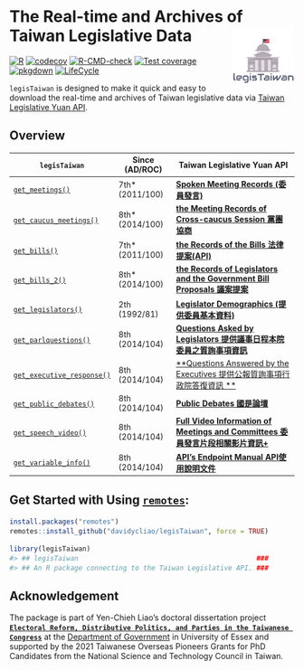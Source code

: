 
<!-- README.md is generated from README.Rmd. Please edit that file -->

# The Real-time and Archives of Taiwan Legislative Data <img src="man/figures/logo.png" align="right" width="110"/>

<!-- badges: start -->

[![R](https://github.com/davidycliao/legisTaiwan/actions/workflows/r.yml/badge.svg)](https://github.com/davidycliao/legisTaiwan/actions/workflows/r.yml)
[![codecov](https://codecov.io/gh/davidycliao/legisTaiwan/branch/master/graph/badge.svg?token=HVVTCOE90D)](https://codecov.io/gh/davidycliao/legisTaiwan)
[![R-CMD-check](https://github.com/davidycliao/legisTaiwan/actions/workflows/R-CMD-check.yaml/badge.svg)](https://github.com/davidycliao/legisTaiwan/actions/workflows/R-CMD-check.yaml)
[![Test
coverage](https://github.com/davidycliao/legisTaiwan/actions/workflows/test-coverage.yaml/badge.svg)](https://github.com/davidycliao/legisTaiwan/actions/workflows/test-coverage.yaml)
[![pkgdown](https://github.com/davidycliao/legisTaiwan/actions/workflows/pkgdown.yaml/badge.svg)](https://github.com/davidycliao/legisTaiwan/actions/workflows/pkgdown.yaml)
[![LifeCycle](https://img.shields.io/badge/lifecycle-experimental-orange)](https://lifecycle.r-lib.org/articles/stages.html#experimental)
<!-- badges: end -->

`legisTaiwan` is designed to make it quick and easy to download the
real-time and archives of Taiwan legislative data via [Taiwan
Legislative Yuan API](https://data.ly.gov.tw/index.action).

## Overview

| `legisTaiwan`                                                                                                 | Since (AD/ROC)   | Taiwan Legislative Yuan API                                                                                                   |
|---------------------------------------------------------------------------------------------------------------|------------------|-------------------------------------------------------------------------------------------------------------------------------|
| [`get_meetings()`](https://davidycliao.github.io/legisTaiwan/reference/get_bills.html)                        | 7th\* (2011/100) | [**Spoken Meeting Records (委員發言)**](https://www.ly.gov.tw/Pages/List.aspx?nodeid=154)                                     |
| [`get_caucus_meetings()`](https://davidycliao.github.io/legisTaiwan/reference/get_caucus_meetings.html)       | 8th\* (2014/100) | [**the Meeting Records of Cross-caucus Session 黨團協商**](https://data.ly.gov.tw/getds.action?id=8)                          |
| [`get_bills()`](https://davidycliao.github.io/legisTaiwan/reference/get_bills.html)                           | 7th\* (2011/100) | [**the Records of the Bills 法律提案(API)**](https://www.ly.gov.tw/Pages/List.aspx?nodeid=154)                                |
| [`get_bills_2()`](https://davidycliao.github.io/legisTaiwan/reference/get_bills_2.html)                       | 8th\* (2014/100) | [**the Records of Legislators and the Government Bill Proposals 議案提案**](https://data.ly.gov.tw/getds.action?id=1)         |
| [`get_legislators()`](https://davidycliao.github.io/legisTaiwan/reference/get_legislators.html)               | 2th (1992/81)    | [**Legislator Demographics (提供委員基本資料)**](https://data.ly.gov.tw/getds.action?id=16)                                   |
| [`get_parlquestions()`](https://davidycliao.github.io/legisTaiwan/reference/get_parlquestions.html)           | 8th (2014/104)   | [**Questions Asked by Legislators 提供議事日程本院委員之質詢事項資訊**](https://data.ly.gov.tw/getds.action?id=6)             |
| [`get_executive_response()`](https://davidycliao.github.io/legisTaiwan/reference/get_executive_response.html) | 8th (2014/104)   | [**Questions Answered by the Executives 提供公報質詢事項行政院答復資訊 **](https://data.ly.gov.tw/getds.action?id=1)          |
| [`get_public_debates()`](https://davidycliao.github.io/legisTaiwan/reference/get_public_debates.html)         | 8th (2014/104)   | [**Public Debates 國是論壇**](https://data.ly.gov.tw/getds.action?id=7)                                                       |
| [`get_speech_video()`](https://davidycliao.github.io/legisTaiwan/reference/get_speech_video.html)             | 8th (2014/104)   | [**Full Video Information of Meetings and Committees 委員發言片段相關影片資訊+**](https://data.ly.gov.tw/getds.action?id=148) |
| [`get_variable_info()`](https://davidycliao.github.io/legisTaiwan/reference/get_variable_info.html)           | 8th (2014/104)   | [**API’s Endpoint Manual API使用說明文件**](https://davidycliao.github.io/legisTaiwan/reference/get_variable_info.html)       |

## Get Started with Using [`remotes`](https://github.com/r-lib/remotes):

``` r
install.packages("remotes")
remotes::install_github("davidycliao/legisTaiwan", force = TRUE)
```

``` r
library(legisTaiwan)
#> ## legisTaiwan                                            ###
#> ## An R package connecting to the Taiwan Legislative API. ###
```

## Acknowledgement

The package is part of Yen-Chieh Liao’s doctoral dissertation project
**[`Electoral Reform, Distributive Politics, and Parties in the Taiwanese Congress`](https://raw.githack.com/davidycliao/phd-thesis/main/Yen_Chieh_Liao_PhD_Dissertation_Jan_2023.pdf)**
at the [Department of
Government](https://www.essex.ac.uk/departments/government) in
University of Essex and supported by the 2021 Taiwanese Overseas
Pioneers Grants for PhD Candidates from the National Science and
Technology Council in Taiwan.
